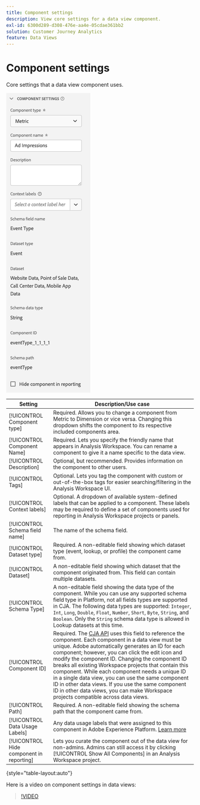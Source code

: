 ```yaml
---
title: Component settings
description: View core settings for a data view component.
exl-id: 6300d289-d308-476e-aa4e-05cdae361bb2
solution: Customer Journey Analytics
feature: Data Views
---
```

# Component settings

Core settings that a data view component uses.

![Component settings](../assets/component-settings.png)

| Setting | Description/Use case |
| --- | --- |
| [!UICONTROL Component type] | Required. Allows you to change a component from Metric to Dimension or vice versa. Changing this dropdown shifts the component to its respective included components area. |
| [!UICONTROL Component Name] | Required. Lets you specify the friendly name that appears in Analysis Workspace. You can rename a component to give it a name specific to the data view. |
| [!UICONTROL Description] | Optional, but recommended. Provides information on the component to other users. |
| [!UICONTROL Tags] | Optional. Lets you tag the component with custom or out-of-the-box tags for easier searching/filtering in the Analysis Workspace UI. |
| [!UICONTROL Context labels] | Optional. A dropdown of available system-defined labels that can be applied to a component. These labels may be required to define a set of components used for reporting in Analysis Workspace projects or panels. |
| [!UICONTROL Schema field name] | The name of the schema field. |
| [!UICONTROL Dataset type] | Required. A non-editable field showing which dataset type (event, lookup, or profile) the component came from. |
| [!UICONTROL Dataset] | A non-editable field showing which dataset that the component originated from. This field can contain multiple datasets. |
| [!UICONTROL Schema Type] | A non-editable field showing the data type of the component.  While you can use any supported schema field type in Platform, not all fields types are supported in CJA. The following data types are supported: `Integer`, `Int`, `Long`, `Double`, `Float`, `Number`, `Short`, `Byte`, `String`, and `Boolean`. Only the `String` schema data type is allowed in Lookup datasets at this time. |
| [!UICONTROL Component ID] | Required. The [CJA API](https://adobe.io/cja-apis/docs) uses this field to reference the component. Each component in a data view must be unique. Adobe automatically generates an ID for each component; however, you can click the edit icon and modify the component ID. Changing the component ID breaks all existing Workspace projects that contain this component. While each component needs a unique ID in a single data view, you can use the same component ID in other data views. If you use the same component ID in other data views, you can make Workspace projects compatible across data views. |
| [!UICONTROL Path] | Required. A non-editable field showing the schema path that the component came from. |
| [!UICONTROL Data Usage Labels] | Any data usage labels that were assigned to this component in Adobe Experience Platform. [Learn more](/help/data-views/data-governance.md) | 
| [!UICONTROL Hide component in reporting] | Lets you curate the component out of the data view for non-admins. Admins can still access it by clicking [!UICONTROL Show All Components] in an Analysis Workspace project. |

{style="table-layout:auto"}

Here is a video on component settings in data views:

>[!VIDEO](https://video.tv.adobe.com/v/333112/?quality=12)
